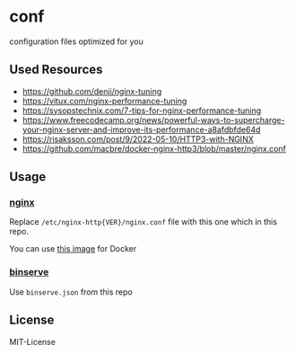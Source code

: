 # conf

configuration files optimized for you

## Used Resources

- <https://github.com/denji/nginx-tuning>
- <https://vitux.com/nginx-performance-tuning>
- <https://sysopstechnix.com/7-tips-for-nginx-performance-tuning>
- <https://www.freecodecamp.org/news/powerful-ways-to-supercharge-your-nginx-server-and-improve-its-performance-a8afdbfde64d>
- <https://risaksson.com/post/9/2022-05-10/HTTP3-with-NGINX>
- <https://github.com/macbre/docker-nginx-http3/blob/master/nginx.conf>

## Usage

### [nginx](https://nginx.org)

Replace `/etc/nginx-http{VER}/nginx.conf` file with this one which in this repo.

You can use [this image](https://github.com/macbre/docker-nginx-http3) for Docker

### [binserve](https://github.com/mufeedvh/binserve)

Use `binserve.json` from this repo

## License

MIT-License
